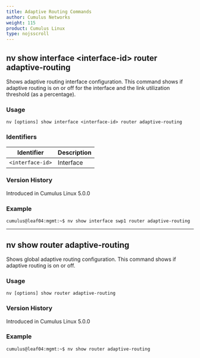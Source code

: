 ```yaml
---
title: Adaptive Routing Commands
author: Cumulus Networks
weight: 115
product: Cumulus Linux
type: nojsscroll
---
```

## nv show interface \<interface-id\> router adaptive-routing

Shows adaptive routing interface configuration. This command shows if adaptive routing is on or off for the interface and the link utilization threshold (as a percentage).

### Usage

`nv [options] show interface <interface-id> router adaptive-routing`

### Identifiers

| Identifier |  Description   |
| --------- | -------------- |
| `<interface-id>`    |    Interface |

### Version History

Introduced in Cumulus Linux 5.0.0

### Example

```
cumulus@leaf04:mgmt:~$ nv show interface swp1 router adaptive-routing
```

- - -

## nv show router adaptive-routing

Shows global adaptive routing configuration. This command shows if adaptive routing is on or off.

### Usage

`nv [options] show router adaptive-routing`

### Version History

Introduced in Cumulus Linux 5.0.0

### Example

```
cumulus@leaf04:mgmt:~$ nv show router adaptive-routing
```
